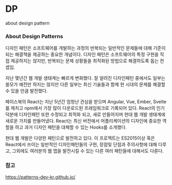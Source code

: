 # DP

about design pattern

### About Design Patterns

디자인 패턴은 소프트웨어를 개발하는 과정의 반복되는 일반적인 문제들에 대해 기준이 되는 해결책을 제공하는 중요한 개념이다.
디자인 패턴은 소프트웨어의 특정 구현을 직접 제공하지는 않지만, 반복되는 문제 상황들을 최적화된 방법으로 해결하도록 돕는 컨셉임.

지난 몇년간 웹 개발 생태계는 빠르게 변화했다.
잘 알려진 디자인패턴 중에서도 일부는 쓸모가 예전만 하지는 않지만 다른 일부는 최신 기술들과 함께 현 시대의 문제를 해결할 수 있을 만큼 발전했다.

페이스북의 React는 지난 5년간 엄청난 관심을 받으며 Angular, Vue, Ember, Svelte를 제치고 npm에서 가장 많이 다운로드된 프레임워크로 기록되어 있다.
React의 인기 덕분에 디자인패턴 또한 수정되고 최적화 되고, 새로 만들어지며 현대 웹 개발 생태계에 새로운 가치를 만들어냈다.
React는 최신 버전에서 어플리케이션의 디자인에 중요한 역할을 하고 과거 디자인 패턴을 대체할 수 있는 Hooks를 소개했다.

현대 웹 개발은 다양한 패턴으로 발전하고 있다.
이 프로젝트는 ES2015이상 혹은 React에서 쓰이는 일반적인 디자인패턴들의 구현, 장점및 단점과 주의사항에 대해 다루고, 그외에도 여러분의 웹 앱을 발전시킬 수 있는 다른 여러 패턴들에 대해서도 다룬다.

### 참고

https://patterns-dev-kr.github.io/
